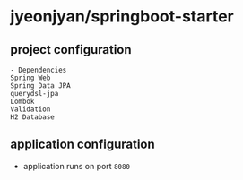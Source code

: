 # jyeonjyan/springboot-starter

## project configuration
```
- Dependencies
Spring Web
Spring Data JPA 
querydsl-jpa
Lombok
Validation
H2 Database
```

## application configuration
* application runs on port `8080`
